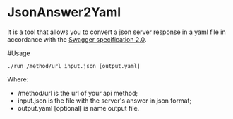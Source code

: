 # JsonAnswer2Yaml
It is a tool that allows you to convert a json server response in a yaml file in accordance with the [Swagger specification 2.0](http://swagger.io/specification/).

#Usage
```
./run /method/url input.json [output.yaml]
```

Where:

- /method/url is the url of your api method;
- input.json is the file with the server's answer in json format;
- output.yaml [optional] is name output file.
